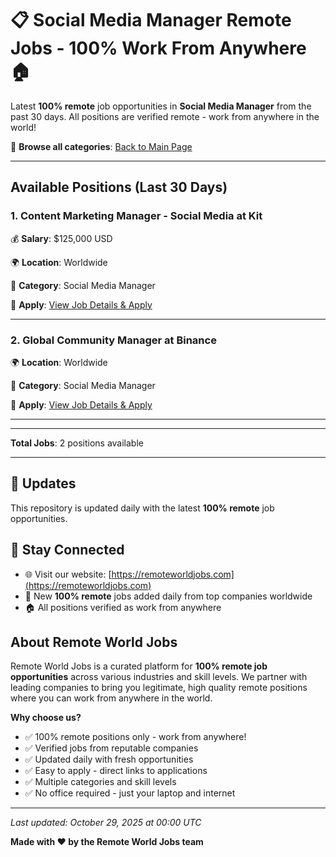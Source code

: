 # 📋 Social Media Manager Remote Jobs - 100% Work From Anywhere 🏠

Latest **100% remote** job opportunities in **Social Media Manager** from the past 30 days. All positions are verified remote - work from anywhere in the world!

🔗 **Browse all categories**: [Back to Main Page](README.md)

---

## Available Positions (Last 30 Days)

### 1. Content Marketing Manager - Social Media at Kit

💰 **Salary**: $125,000 USD

🌍 **Location**: Worldwide

📍 **Category**: Social Media Manager

🔗 **Apply**: [View Job Details & Apply](https://remoteworldjobs.com/content-marketing-manager-social-media-kit)

---

### 2. Global Community Manager at Binance

🌍 **Location**: Worldwide

📍 **Category**: Social Media Manager

🔗 **Apply**: [View Job Details & Apply](https://remoteworldjobs.com/global-community-manager-binance)

---


---

**Total Jobs**: 2 positions available

---

## 🔄 Updates

This repository is updated daily with the latest **100% remote** job opportunities.

## 📧 Stay Connected

- 🌐 Visit our website: [https://remoteworldjobs.com](https://remoteworldjobs.com)
- 💼 New **100% remote** jobs added daily from top companies worldwide
- 🏠 All positions verified as work from anywhere

## About Remote World Jobs

Remote World Jobs is a curated platform for **100% remote job opportunities** across various industries and skill levels. We partner with leading companies to bring you legitimate, high quality remote positions where you can work from anywhere in the world.

**Why choose us?**
- ✅ 100% remote positions only - work from anywhere!
- ✅ Verified jobs from reputable companies
- ✅ Updated daily with fresh opportunities
- ✅ Easy to apply - direct links to applications
- ✅ Multiple categories and skill levels
- ✅ No office required - just your laptop and internet

---

_Last updated: October 29, 2025 at 00:00 UTC_

**Made with ❤️ by the Remote World Jobs team**
